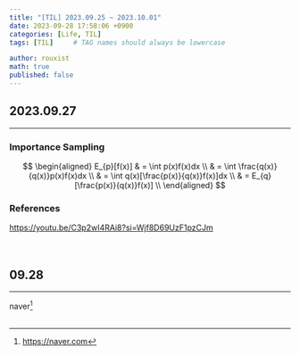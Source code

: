 ```yaml
---
title: "[TIL] 2023.09.25 ~ 2023.10.01"
date: 2023-09-28 17:58:06 +0900
categories: [Life, TIL]
tags: [TIL]     # TAG names should always be lowercase

author: rouxist
math: true
published: false
---
```


## 2023.09.27  
---
### Importance Sampling

$$
\begin{aligned}
E_{p}[f(x)] & = \int p(x)f(x)dx \\
& = \int \frac{q(x)}{q(x)}p(x)f(x)dx \\ 
& = \int q(x)[\frac{p(x)}{q(x)}f(x)]dx \\ 
& = E_{q}[\frac{p(x)}{q(x)}f(x)] \\
\end{aligned}
$$  




### References  
<https://youtu.be/C3p2wI4RAi8?si=Wjf8D69UzF1pzCJm>  
<br/><br/>

## 09.28
---
naver[^fn2]
<br/><br/>  

[^fn1]: https://en.wikipedia.org/wiki/Importance_sampling

[^fn2]: https://naver.com